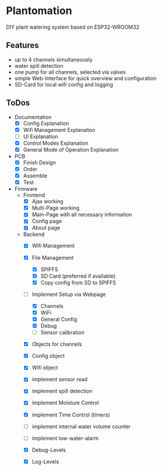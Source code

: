 # Plantomation

DIY plant watering system based on ESP32-WROOM32

## Features

- up to 4 channels simultaneously
- water spill detection
- one pump for all channels, selected via valves
- simple Web-Interface for quick overview and configuration
- SD-Card for local wifi config and logging

## ToDos

- Documentation
  - [x] Config Explanation
  - [x] Wifi Management Explanation
  - [ ] UI Explanation
  - [x] Control Modes Explanation
  - [x] General Mode of Operation Explanation
- PCB
  - [x] Finish Design
  - [x] Order
  - [x] Assemble
  - [x] Test
- Firmware
  - Frontend
    - [x] Ajax working
    - [x] Multi-Page working
    - [x] Main-Page with all necessary information
    - [x] Config page
    - [x] About page
  - Backend
    - [x] Wifi Management
    - [x] File Management
      - [x] SPIFFS
      - [x] SD Card (preferred if available)
      - [X] Copy config from SD to SPIFFS
    - [ ] Implement Setup via Webpage
      - [x] Channels
      - [x] WiFi
      - [x] General Config
      - [x] Debug
      - [ ] Sensor calibration
    - [x] Objects for channels
    - [x] Config object
    - [x] Wifi object
    - [x] implement sensor read
    - [x] implement spill detection
    - [x] implement Moisture Control
    - [x] implement Time Control (timers)
    - [ ] implement internal water volume counter
    - [ ] implement low-water-alarm
    - [x] Debug-Levels
    - [x] Log-Levels


